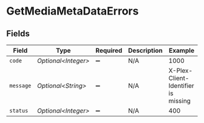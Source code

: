 # GetMediaMetaDataErrors


## Fields

| Field                               | Type                                | Required                            | Description                         | Example                             |
| ----------------------------------- | ----------------------------------- | ----------------------------------- | ----------------------------------- | ----------------------------------- |
| `code`                              | *Optional\<Integer>*                | :heavy_minus_sign:                  | N/A                                 | 1000                                |
| `message`                           | *Optional\<String>*                 | :heavy_minus_sign:                  | N/A                                 | X-Plex-Client-Identifier is missing |
| `status`                            | *Optional\<Integer>*                | :heavy_minus_sign:                  | N/A                                 | 400                                 |